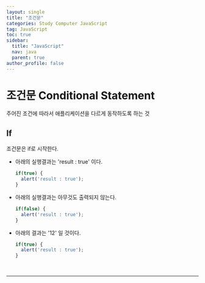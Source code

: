 ```yaml
---
layout: single
title: "조건문"
categories: Study Computer JavaScript
tag: JavaScript
toc: true
sidebar:
  title: "JavaScript"
  nav: java
  parent: true
author_profile: false
---
```


# 조건문 Conditional Statement
주어진 조건에 따라서 애플리케이션을 다르게 동작하도록 하는 것

## If
조건문은 if로 시작한다.
- 아래의 실행결과는 'result : true' 이다.
  ```javascript
  if(true) {
    alert('result : true');
  }
  ```
- 아래의 실행결과는 아무것도 출력되지 않는다.
  ```javascript
  if(false) {
    alert('result : true');
  }
  ```
- 아래의 결과는 '12' 일 것이다.
  ```javascript
  if(true) {
    alert('result : true');
  }
  ```


<br>

---